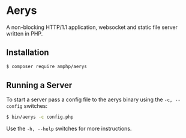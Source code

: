 # Aerys

A non-blocking HTTP/1.1 application, websocket and static file server written in PHP.

## Installation

```bash
$ composer require amphp/aerys
```

## Running a Server

To start a server pass a config file to the aerys binary using the `-c, --config` switches:

```bash
$ bin/aerys -c config.php
```

Use the `-h, --help` switches for more instructions.
